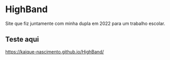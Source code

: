 # HighBand
 Site que fiz juntamente com minha dupla em 2022 para um trabalho escolar.
 
 ## Teste aqui
https://kaique-nascimento.github.io/HighBand/

